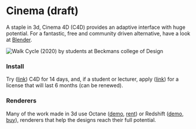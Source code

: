 # Cinema \(draft\)

A staple in 3d, Cinema 4D \(C4D\) provides an adaptive interface with huge potential. For a fantastic, free and community driven alternative, have a look at [Blender](https://www.blender.org/).

![Walk Cycle \(2020\) by students at Beckmans college of Design](../.gitbook/assets/walkcycle.gif)

### Install

Try \([link](https://www.maxon.net/en-us/try/)\) C4D for 14 days, and, if a student or lecturer,  apply \([link](https://www.maxon.net/en/learn/educational-licenses/students-and-instructors/)\) for a license that will last 6 months \(can be renewed\).

### Renderers

Many of the work made in 3d use Octane \([demo](https://home.otoy.com/render/octane-render/demo/#demo), [rent](https://home.otoy.com/render/octane-render/subscriptions/#enterprise)\) or Redshift \([demo](https://www.redshift3d.com/demo), [buy](https://www.redshift3d.com/buy)\), renderers that help the designs reach their full potential.



